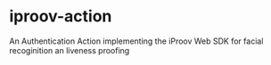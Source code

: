 # iproov-action
An Authentication Action implementing the iProov Web SDK for facial recoginition an liveness proofing
